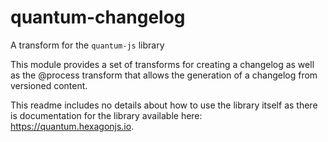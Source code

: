 # quantum-changelog

A transform for the `quantum-js` library

This module provides a set of transforms for creating a changelog as well as the @process transform that allows the generation of a changelog from versioned content.

This readme includes no details about how to use the library itself as there is documentation for the library available here: https://quantum.hexagonjs.io.